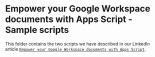# Empower your Google Workspace documents with Apps Script - Sample scripts

This folder contains the two scripts we have described in our LinkedIn article [`Empower your Google Workspace documents with Apps Script`](https://www.linkedin.com/pulse/empower-your-google-workspace-documents-apps-script-shiftavenue-4phcc).
